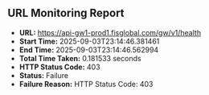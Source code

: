 ## URL Monitoring Report

- **URL:** https://api-gw1-prod1.fisglobal.com/gw/v1/health
- **Start Time:** 2025-09-03T23:14:46.381461
- **End Time:** 2025-09-03T23:14:46.562994
- **Total Time Taken:** 0.181533 seconds
- **HTTP Status Code:** 403
- **Status:** Failure
- **Failure Reason:** HTTP Status Code: 403
